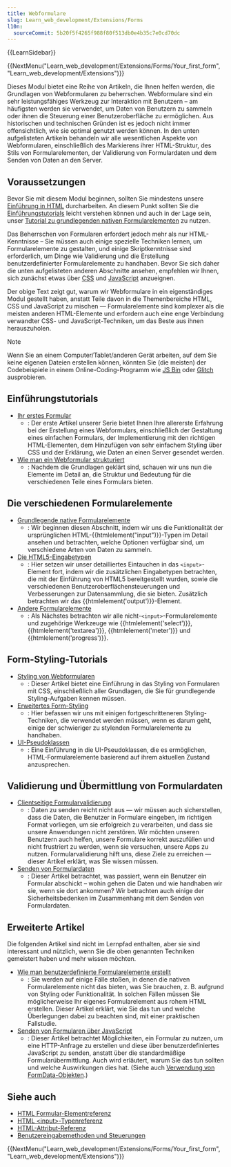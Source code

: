 ```yaml
---
title: Webformulare
slug: Learn_web_development/Extensions/Forms
l10n:
  sourceCommit: 5b20f5f4265f988f80f513db0e4b35c7e0cd70dc
---
```


{{LearnSidebar}}

{{NextMenu("Learn_web_development/Extensions/Forms/Your_first_form", "Learn_web_development/Extensions")}}

Dieses Modul bietet eine Reihe von Artikeln, die Ihnen helfen werden, die Grundlagen von Webformularen zu beherrschen. Webformulare sind ein sehr leistungsfähiges Werkzeug zur Interaktion mit Benutzern – am häufigsten werden sie verwendet, um Daten von Benutzern zu sammeln oder ihnen die Steuerung einer Benutzeroberfläche zu ermöglichen. Aus historischen und technischen Gründen ist es jedoch nicht immer offensichtlich, wie sie optimal genutzt werden können. In den unten aufgelisteten Artikeln behandeln wir alle wesentlichen Aspekte von Webformularen, einschließlich des Markierens ihrer HTML-Struktur, des Stils von Formularelementen, der Validierung von Formulardaten und dem Senden von Daten an den Server.

## Voraussetzungen

Bevor Sie mit diesem Modul beginnen, sollten Sie mindestens unsere [Einführung in HTML](/de/docs/Learn_web_development/Core/Structuring_content) durcharbeiten. An diesem Punkt sollten Sie die [Einführungstutorials](#einführungstutorials) leicht verstehen können und auch in der Lage sein, unser [Tutorial zu grundlegenden nativen Formularelementen](/de/docs/Learn_web_development/Extensions/Forms/Basic_native_form_controls) zu nutzen.

Das Beherrschen von Formularen erfordert jedoch mehr als nur HTML-Kenntnisse – Sie müssen auch einige spezielle Techniken lernen, um Formularelemente zu gestalten, und einige Skriptkenntnisse sind erforderlich, um Dinge wie Validierung und die Erstellung benutzerdefinierter Formularelemente zu handhaben. Bevor Sie sich daher die unten aufgelisteten anderen Abschnitte ansehen, empfehlen wir Ihnen, sich zunächst etwas über [CSS](/de/docs/Learn_web_development/Core/Styling_basics) und [JavaScript](/de/docs/Learn_web_development/Core/Scripting) anzueignen.

Der obige Text zeigt gut, warum wir Webformulare in ein eigenständiges Modul gestellt haben, anstatt Teile davon in die Themenbereiche HTML, CSS und JavaScript zu mischen — Formularelemente sind komplexer als die meisten anderen HTML-Elemente und erfordern auch eine enge Verbindung verwandter CSS- und JavaScript-Techniken, um das Beste aus ihnen herauszuholen.

> [!NOTE]
> Wenn Sie an einem Computer/Tablet/anderen Gerät arbeiten, auf dem Sie keine eigenen Dateien erstellen können, könnten Sie (die meisten) der Codebeispiele in einem Online-Coding-Programm wie [JS Bin](https://jsbin.com/) oder [Glitch](https://glitch.com/) ausprobieren.

## Einführungstutorials

- [Ihr erstes Formular](/de/docs/Learn_web_development/Extensions/Forms/Your_first_form)
  - : Der erste Artikel unserer Serie bietet Ihnen Ihre allererste Erfahrung bei der Erstellung eines Webformulars, einschließlich der Gestaltung eines einfachen Formulars, der Implementierung mit den richtigen HTML-Elementen, dem Hinzufügen von sehr einfachem Styling über CSS und der Erklärung, wie Daten an einen Server gesendet werden.
- [Wie man ein Webformular strukturiert](/de/docs/Learn_web_development/Extensions/Forms/How_to_structure_a_web_form)
  - : Nachdem die Grundlagen geklärt sind, schauen wir uns nun die Elemente im Detail an, die Struktur und Bedeutung für die verschiedenen Teile eines Formulars bieten.

## Die verschiedenen Formularelemente

- [Grundlegende native Formularelemente](/de/docs/Learn_web_development/Extensions/Forms/Basic_native_form_controls)
  - : Wir beginnen diesen Abschnitt, indem wir uns die Funktionalität der ursprünglichen HTML-{{htmlelement("input")}}-Typen im Detail ansehen und betrachten, welche Optionen verfügbar sind, um verschiedene Arten von Daten zu sammeln.
- [Die HTML5-Eingabetypen](/de/docs/Learn_web_development/Extensions/Forms/HTML5_input_types)
  - : Hier setzen wir unser detailliertes Eintauchen in das `<input>`-Element fort, indem wir die zusätzlichen Eingabetypen betrachten, die mit der Einführung von HTML5 bereitgestellt wurden, sowie die verschiedenen Benutzeroberflächensteuerungen und Verbesserungen zur Datensammlung, die sie bieten. Zusätzlich betrachten wir das {{htmlelement('output')}}-Element.
- [Andere Formularelemente](/de/docs/Learn_web_development/Extensions/Forms/Other_form_controls)
  - : Als Nächstes betrachten wir alle nicht-`<input>`-Formularelemente und zugehörige Werkzeuge wie {{htmlelement('select')}}, {{htmlelement('textarea')}}, {{htmlelement('meter')}} und {{htmlelement('progress')}}.

## Form-Styling-Tutorials

- [Styling von Webformularen](/de/docs/Learn_web_development/Extensions/Forms/Styling_web_forms)
  - : Dieser Artikel bietet eine Einführung in das Styling von Formularen mit CSS, einschließlich aller Grundlagen, die Sie für grundlegende Styling-Aufgaben kennen müssen.
- [Erweitertes Form-Styling](/de/docs/Learn_web_development/Extensions/Forms/Advanced_form_styling)
  - : Hier befassen wir uns mit einigen fortgeschritteneren Styling-Techniken, die verwendet werden müssen, wenn es darum geht, einige der schwieriger zu stylenden Formularelemente zu handhaben.
- [UI-Pseudoklassen](/de/docs/Learn_web_development/Extensions/Forms/UI_pseudo-classes)
  - : Eine Einführung in die UI-Pseudoklassen, die es ermöglichen, HTML-Formularelemente basierend auf ihrem aktuellen Zustand anzusprechen.

## Validierung und Übermittlung von Formulardaten

- [Clientseitige Formularvalidierung](/de/docs/Learn_web_development/Extensions/Forms/Form_validation)
  - : Daten zu senden reicht nicht aus — wir müssen auch sicherstellen, dass die Daten, die Benutzer in Formulare eingeben, im richtigen Format vorliegen, um sie erfolgreich zu verarbeiten, und dass sie unsere Anwendungen nicht zerstören. Wir möchten unseren Benutzern auch helfen, unsere Formulare korrekt auszufüllen und nicht frustriert zu werden, wenn sie versuchen, unsere Apps zu nutzen. Formularvalidierung hilft uns, diese Ziele zu erreichen — dieser Artikel erklärt, was Sie wissen müssen.
- [Senden von Formulardaten](/de/docs/Learn_web_development/Extensions/Forms/Sending_and_retrieving_form_data)
  - : Dieser Artikel betrachtet, was passiert, wenn ein Benutzer ein Formular abschickt – wohin gehen die Daten und wie handhaben wir sie, wenn sie dort ankommen? Wir betrachten auch einige der Sicherheitsbedenken im Zusammenhang mit dem Senden von Formulardaten.

## Erweiterte Artikel

Die folgenden Artikel sind nicht im Lernpfad enthalten, aber sie sind interessant und nützlich, wenn Sie die oben genannten Techniken gemeistert haben und mehr wissen möchten.

- [Wie man benutzerdefinierte Formularelemente erstellt](/de/docs/Learn_web_development/Extensions/Forms/How_to_build_custom_form_controls)
  - : Sie werden auf einige Fälle stoßen, in denen die nativen Formularelemente nicht das bieten, was Sie brauchen, z. B. aufgrund von Styling oder Funktionalität. In solchen Fällen müssen Sie möglicherweise Ihr eigenes Formularelement aus rohem HTML erstellen. Dieser Artikel erklärt, wie Sie das tun und welche Überlegungen dabei zu beachten sind, mit einer praktischen Fallstudie.
- [Senden von Formularen über JavaScript](/de/docs/Learn_web_development/Extensions/Forms/Sending_forms_through_JavaScript)
  - : Dieser Artikel betrachtet Möglichkeiten, ein Formular zu nutzen, um eine HTTP-Anfrage zu erstellen und diese über benutzerdefiniertes JavaScript zu senden, anstatt über die standardmäßige Formularübermittlung. Auch wird erläutert, warum Sie das tun sollten und welche Auswirkungen dies hat. (Siehe auch [Verwendung von FormData-Objekten](/de/docs/Web/API/XMLHttpRequest_API/Using_FormData_Objects).)

## Siehe auch

- [HTML Formular-Elementreferenz](/de/docs/Web/HTML/Element#forms)
- [HTML \<input>-Typenreferenz](/de/docs/Web/HTML/Element/input)
- [HTML-Attribut-Referenz](/de/docs/Web/HTML/Attributes)
- [Benutzereingabemethoden und Steuerungen](/de/docs/Learn_web_development/Extensions/Forms/User_input_methods)

{{NextMenu("Learn_web_development/Extensions/Forms/Your_first_form", "Learn_web_development/Extensions")}}
